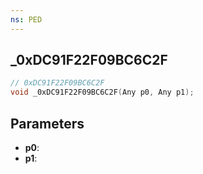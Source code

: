 ```yaml
---
ns: PED
---
```

## _0xDC91F22F09BC6C2F

```c
// 0xDC91F22F09BC6C2F
void _0xDC91F22F09BC6C2F(Any p0, Any p1);
```

## Parameters
* **p0**:
* **p1**:

